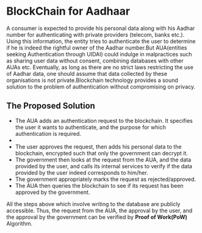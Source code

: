# BlockChain for Aadhaar

A consumer is expected to provide his personal data along with his Aadhar number for authenticating with private providers (telecom, banks etc.). Using this information, the entity tries to authenticate the user to determine if he is indeed the rightful owner of the Aadhar number.But AUA(entities seeking Authentication through UIDAI) could  indulge in malpractices such as sharing user data without consent, combining databases with other AUAs etc. Eventually, as long as there are no strict laws restricting the use of Aadhar data, one should assume that data collected by these organisations is not private.Blockchain technology provides a sound solution to the problem of authentication without compromising on privacy.

## The Proposed Solution

  <ul><li>The AUA adds an authentication request to the blockchain. It specifies the user it wants to authenticate, and the purpose for        which authentication is required.<li>
   <li>The user approves the request, then adds his personal data to the blockchain, encrypted such that only the government can decrypt it.</li>
   <li> The government then looks at the request from the AUA, and the data provided by the user, and calls its internal services to verify if the data provided by the user indeed corresponds to him/her.</li>
    <li>The government appropriately marks the request as rejected/approved.</li>
    <li>The AUA then queries the blockchain to see if its request has been approved by the government.</li></ul>

All the steps above which involve writing to the database are publicly accessible. Thus, the request from the AUA, the approval by the user, and the approval by the government can be verified by <b> Proof of Work(PoW)</b> Algorithm.



